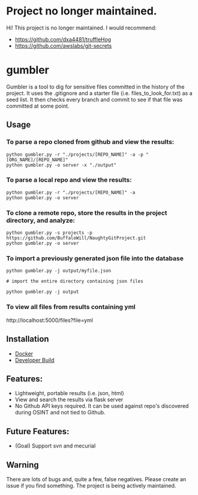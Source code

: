 # Project no longer maintained. 

Hi! This project is no longer maintained. I would recommend:

- https://github.com/dxa4481/truffleHog
- https://github.com/awslabs/git-secrets

# gumbler

Gumbler is a tool to dig for sensitive files committed in the history of the project. It uses the .gitignore and a starter file (i.e. files_to_look_for.txt) as a seed list. It then checks every branch and commit to see if that file was committed at some point. 

## Usage

### To parse a repo cloned from github and view the results:
```
python gumbler.py -r "./projects/[REPO_NAME]" -a -p "[ORG_NAME]/[REPO_NAME]"
python gumbler.py -o server -x "./output"
```

### To parse a local repo and view the results:
```
python gumbler.py -r "./projects/[REPO_NAME]" -a 
python gumbler.py -o server 
```

### To clone a remote repo, store the results in the project directory, and analyze:
```
python gumbler.py -s projects -p https://github.com/BuffaloWill/NaughtyGitProject.git
python gumbler.py -o server 
```


### To import a previously generated json file into the database
```
python gumbler.py -j output/myfile.json

# import the entire directory containing json files

python gumbler.py -j output
```

### To view all files from results containing yml
http://localhost:5000/files?file=yml

## Installation

- [Docker](https://github.com/BuffaloWill/gumbler/wiki/Installation-Instructions#docker)
- [Developer Build](https://github.com/BuffaloWill/gumbler/wiki/Installation-Instructions#dev-build)


## Features:

- Lightweight, portable results (i.e. json, html)
- View and search the results via flask server
- No Github API keys required. It can be used against repo's discovered during OSINT and not tied to Github.


## Future Features:

- (Goal) Support svn and mecurial


## Warning

There are lots of bugs and, quite a few, false negatives. Please create an issue if you find something. The project is being actively maintained.
